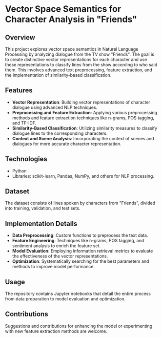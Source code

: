 # Vector Space Semantics for Character Analysis in "Friends"

## Overview
This project explores vector space semantics in Natural Language Processing by analyzing dialogue from the TV show "Friends". The goal is to create distinctive vector representations for each character and use these representations to classify lines from the show according to who said them. This involves advanced text preprocessing, feature extraction, and the implementation of similarity-based classification.

## Features
- **Vector Representation**: Building vector representations of character dialogue using advanced NLP techniques.
- **Preprocessing and Feature Extraction**: Applying various preprocessing methods and feature extraction techniques like n-grams, POS tagging, and TF-IDF.
- **Similarity-Based Classification**: Utilizing similarity measures to classify dialogue lines to the corresponding characters.
- **Context and Scene Analysis**: Incorporating the context of scenes and dialogues for more accurate character representation.

## Technologies
- Python
- Libraries: scikit-learn, Pandas, NumPy, and others for NLP processing.

## Dataset
The dataset consists of lines spoken by characters from "Friends", divided into training, validation, and test sets.

## Implementation Details
- **Data Preprocessing**: Custom functions to preprocess the text data.
- **Feature Engineering**: Techniques like n-grams, POS tagging, and sentiment analysis to enrich the feature set.
- **Model Evaluation**: Employing information retrieval metrics to evaluate the effectiveness of the vector representations.
- **Optimization**: Systematically searching for the best parameters and methods to improve model performance.

## Usage
The repository contains Jupyter notebooks that detail the entire process from data preparation to model evaluation and optimization.

## Contributions
Suggestions and contributions for enhancing the model or experimenting with new feature extraction methods are welcome.
